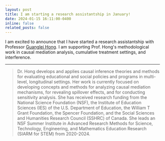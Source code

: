 ```yaml
---
layout: post
title: I am starting a research assistantship in January! 
date: 2024-01-15 16:11:00-0400
inline: false
related_posts: false
---
```


I am excited to announce that I have started a research assistantship with Professor [Guanglei Hong](https://voices.uchicago.edu/ghong/). I am supporting Prof. Hong's methodological work in causal mediation analysis, cumulative treatment settings, and interference.
***

>  Dr. Hong develops and applies causal inference theories and methods for evaluating educational and social policies and programs in multi-level, longitudinal settings. Her work is currently focused on developing concepts and methods for analyzing causal mediation mechanisms, for revealing spillover effects, and for conducting sensitivity analysis. She has received research funding from the National Science Foundation (NSF), the Institute of Education Sciences (IES) of the U.S. Department of Education, the William T Grant Foundation, the Spencer Foundation, and the Social Sciences and Humanities Research Council (SSHRC) of Canada. She leads an NSF Summer Institute in Advanced Research Methods for Science, Technology, Engineering, and Mathematics Education Research (SIARM for STEM) from 2020-2024.

